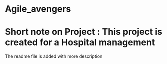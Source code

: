 # Agile_avengers
# Short note on Project : This project is created for a Hospital management
The readme file is added with more description